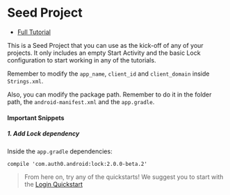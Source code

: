# Seed Project 

- [Full Tutorial](https://auth0.com/docs/quickstart/native/android/00-introduction)

This is a Seed Project that you can use as the kick-off of any of your projects.
It only includes an empty Start Activity and the basic Lock configuration to start working in any of the tutorials.

Remember to modify the `app_name`, `client_id` and `client_domain` inside `Strings.xml`.

Also, you can modify the package path. Remember to do it in the folder path, the `android-manifest.xml` and the `app.gradle`.

#### Important Snippets

##### 1. Add Lock dependency
Inside the `app.gradle` dependencies:


```xml
compile 'com.auth0.android:lock:2.0.0-beta.2'   
```

> From here on, try any of the quickstarts!
> We suggest you to start with the [Login Quickstart](https://auth0.com/docs/quickstart/native/android)